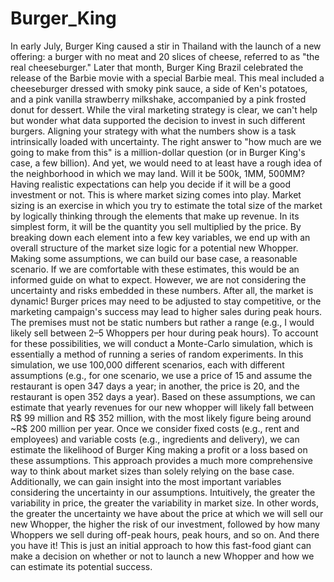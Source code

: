 # Burger_King
In early July, Burger King caused a stir in Thailand with the launch of a new offering: a burger with no meat and 20 slices of cheese, referred to as "the real cheeseburger." Later that month, Burger King Brazil celebrated the release of the Barbie movie with a special Barbie meal. This meal included a cheeseburger dressed with smoky pink sauce, a side of Ken's potatoes, and a pink vanilla strawberry milkshake, accompanied by a pink frosted donut for dessert.
While the viral marketing strategy is clear, we can't help but wonder what data supported the decision to invest in such different burgers.
Aligning your strategy with what the numbers show is a task intrinsically loaded with uncertainty. The right answer to "how much are we going to make from this" is a million-dollar question (or in Burger King's case, a few billion). And yet, we would need to at least have a rough idea of the neighborhood in which we may land. Will it be 500k, 1MM, 500MM? Having realistic expectations can help you decide if it will be a good investment or not. This is where market sizing comes into play.
Market sizing is an exercise in which you try to estimate the total size of the market by logically thinking through the elements that make up revenue. In its simplest form, it will be the quantity you sell multiplied by the price.
By breaking down each element into a few key variables, we end up with an overall structure of the market size logic for a potential new Whopper. Making some assumptions, we can build our base case, a reasonable scenario.
If we are comfortable with these estimates, this would be an informed guide on what to expect. However, we are not considering the uncertainty and risks embedded in these numbers.
After all, the market is dynamic!
Burger prices may need to be adjusted to stay competitive, or the marketing campaign's success may lead to higher sales during peak hours. The premises must not be static numbers but rather a range (e.g., I would likely sell between 2–5 Whoppers per hour during peak hours).
To account for these possibilities, we will conduct a Monte-Carlo simulation, which is essentially a method of running a series of random experiments. In this simulation, we use 100,000 different scenarios, each with different assumptions (e.g., for one scenario, we use a price of 15 and assume the restaurant is open 347 days a year; in another, the price is 20, and the restaurant is open 352 days a year).
Based on these assumptions, we can estimate that yearly revenues for our new whopper will likely fall between R$ 99 million and R$ 352 million, with the most likely figure being around ~R$ 200 million per year.
Once we consider fixed costs (e.g., rent and employees) and variable costs (e.g., ingredients and delivery), we can estimate the likelihood of Burger King making a profit or a loss based on these assumptions. This approach provides a much more comprehensive way to think about market sizes than solely relying on the base case.
Additionally, we can gain insight into the most important variables considering the uncertainty in our assumptions.
Intuitively, the greater the variability in price, the greater the variability in market size. In other words, the greater the uncertainty we have about the price at which we will sell our new Whopper, the higher the risk of our investment, followed by how many Whoppers we sell during off-peak hours, peak hours, and so on.
And there you have it! This is just an initial approach to how this fast-food giant can make a decision on whether or not to launch a new Whopper and how we can estimate its potential success.

